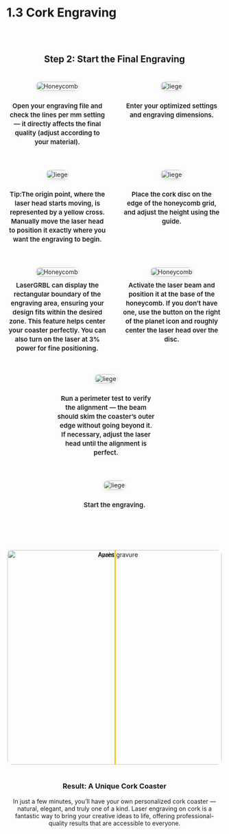 # 1.3 Cork Engraving

<p><a href="https://wanhao-europe.com/collections/yumi-graveur-laser/products/yumi-l-a4-laser-pour-gravure-et-decoupe-pre-commande" title="laser Yumi L-A4"><img src="https://i.ibb.co/B2P95pq8/titre-en.jpg" alt=""></a></p>

<style>
.product-grid {
  display: flex;
  justify-content: center;
  align-items: flex-start;
  gap: 40px;
  margin: 40px auto;
  max-width: 1300px;
  text-align: center;
  flex-wrap: wrap;
}

.product-item1 {
  width: 280px;
  display: flex;
  flex-direction: column;
  align-items: center;
  position: relative;
}

/* Image */
.product-item1 img {
  width: 100%;
  border-radius: 10px;
  transition: transform 0.3s ease;
  box-shadow: 0 2px 10px rgba(0,0,0,0.1);
  cursor: zoom-in;
}
  

/* Effet hover */
.product-item1 img:hover {
  transform: scale(1.05);
}

  .product-item2 {
  width: 280px;
  display: flex;
  flex-direction: column;
  align-items: center;
  position: relative;
}

/* Image */
.product-item2 img {
  width: 100%;
  border-radius: 10px;
  transition: transform 0.3s ease;
  box-shadow: 0 2px 10px rgba(0,0,0,0.1);
}
  

/* Effet hover */
.product-item2 img:hover {
  transform: scale(1.05);
  cursor: pointer;
}



/* Titre */
.product-title {
  margin-top: 10px;
  font-size: 15px;
  font-weight: 600;
  line-height: 1.4;
}

/* === Lightbox universelle === */
#zoom-viewer {
  display: none;
  position: fixed;
  inset: 0;
  background: rgba(0,0,0,0.85);
  justify-content: center;
  align-items: center;
  z-index: 9999;
  cursor: zoom-out;
  animation: fadeIn 0.3s ease;
}

/* Image zoomée */
#zoom-viewer img {
  max-width: 90%;
  max-height: 90%;
  border-radius: 10px;
  box-shadow: 0 0 25px rgba(0,0,0,0.6);
  object-fit: contain; /* ✅ garde les proportions originales */
  width: auto;
  height: auto;
  transform: scale(1);
  transition: transform 0.25s ease;
}

/* Apparition fluide */
@keyframes fadeIn {
  from { opacity: 0; }
  to { opacity: 1; }
}

/* Responsive */
@media (max-width: 1200px) {
  .product-item1 { width: 45%; }
}
@media (max-width: 700px) {
  .product-item1 { width: 90%; }
}
</style>

<div class="text-center"><br></div>
</div>
<h2 data-start="2273" data-end="2312" style="text-align: center;">Step 2: Start the Final Engraving</h2>
<div class="product-grid">
<!-- Produit 1 -->
<div class="product-item1">
<a href="#zoom1"> <img src="https://i.ibb.co/TMhr8mh0/ligne-mm.jpg" alt="Honeycomb"> </a>
<div class="product-title">
<p>Open your engraving file and check the lines per mm setting — it directly affects the final quality (adjust according to your material).</p>
</div>
</div>
<!-- Produit 2 -->
<div class="product-item1">
<a href="#zoom1"> <img src="https://i.ibb.co/03Mc9sN/reglage.jpg" alt="liege"> </a>
<div class="product-title">
<p>Enter your optimized settings and engraving dimensions.</p>
</div>
</div>
<!-- Produit 3 - Lunettes -->
<div class="product-item1">
<a href="#zoom1"> <img src="https://i.ibb.co/S4MTgGpj/origine.jpg" alt="liege"> </a>
<div class="product-title"><p>Tip:The origin point, where the laser head starts moving, is represented by a yellow cross.
Manually move the laser head to position it exactly where you want the engraving to begin.</p></div>
</div>
<div class="product-item1">
<a href="#zoom1"> <img src="https://i.ibb.co/q3BX1mfj/hauteur.jpg" alt="liege"> </a>
<div class="product-title">
<p data-start="2070" data-end="2105">Place the cork disc on the edge of the honeycomb grid, and adjust the height using the guide.</p>
<p data-start="2070" data-end="2105"> </p>
</div>
</div>
</div>
<div class="product-grid">
<!-- Produit 1 -->
<div class="product-item1">
<a href="#zoom1"> <img src="https://i.ibb.co/mVTKmK9f/bouton.jpg" alt="Honeycomb"> </a>
<div class="product-title">LaserGRBL can display the rectangular boundary of the engraving area, ensuring your design fits within the desired zone. This feature helps center your coaster perfectly. You can also turn on the laser at 3% power for fine positioning.</strong><em data-is-last-node="" data-end="330" data-start="204"></em>
</div>
</div>
<div class="product-item1">
<a href="#zoom1"> <img src="https://i.ibb.co/gZZHNVdY/base.jpg" alt="Honeycomb"> </a>
<div class="product-title">Activate the laser beam and position it at the base of the honeycomb.
If you don’t have one, use the button on the right of the planet icon and roughly center the laser head over the disc.</div>
<div class="product-title"><br></div>
</div>
<!-- Produit 2 -->
<div class="product-item1">
<a href="#zoom1"> <img src="https://i.ibb.co/mCxSPzkb/perimetre.jpg" alt="liege"> </a>
<div class="product-title">
<p>Run a perimeter test to verify the alignment — the beam should skim the coaster’s outer edge without going beyond it.
If necessary, adjust the laser head until the alignment is perfect.</p>
</div>
</div>
<div class="pointer-events-none h-px w-px" data-edge="true" aria-hidden="true"><br></div>
<!-- Produit 3 - Lunettes -->
<div class="product-item1">
<a href="#zoom1"> <img src="https://i.ibb.co/TDh8d4cg/play.jpg" alt="liege"> </a>
<div class="product-title">
<p>Start the engraving.</p>
</div>
</div>

</div>

<style>
.image-compare-container {
  position: relative;
  width: 500px; /* taille du bloc */
  aspect-ratio: 1 / 1; /* format carré */
  overflow: hidden;
  border-radius: 10px;
  margin: 40px auto;
  cursor: ew-resize;
}

.image-compare-container img {
  position: absolute;
  width: 100%;
  height: 100%;
  object-fit: cover;
  top: 0;
  left: 0;
  user-select: none;
  pointer-events: none;
  transition: clip-path 0.05s linear;
}

/* Image avant = masquée dynamiquement */
.image-before {
  z-index: 2;
  clip-path: inset(0 50% 0 0); /* moitié masquée par défaut */
}

.image-after {
  z-index: 1;
}

/* Barre de séparation */
.slider-line {
  position: absolute;
  top: 0;
  left: 50%;
  width: 3px;
  height: 100%;
  background-color: #ffc208;
  z-index: 3;
  transition: left 0.05s linear;
}

@media (max-width: 768px) {
  .image-compare-container {
    width: 90%;
  }
}
</style>
<div class="product-grid">
<div class="lasergrbl-container">
<div class="lasergrbl-row">
<div id="compare-box" class="image-compare-container">
<img id="imgBefore" class="image-before" alt="Avant gravure" src="https://i.ibb.co/pj4JtY8v/graver.jpg"> <img class="image-after" alt="Après gravure" src="https://i.ibb.co/SDc7kc8b/vierge.jpg">
<div id="sliderLine" class="slider-line"></div>
</div>
<div class="lasergrbl-text">

  <div><h3 style="text-align: center;" data-start="2959" data-end="3009">Result: A Unique Cork Coaster</h3></div>
<div><h7 data-end="3259" data-start="3010">In just a few minutes, you’ll have your own personalized cork coaster — natural, elegant, and truly one of a kind.
Laser engraving on cork is a fantastic way to bring your creative ideas to life, offering professional-quality results that are accessible to everyone.</h7></div>
</div>
</div>
</div>
</div>
<p> </p>
<p> </p>
<p> </p>
<div id="zoom-viewer" style="display:none; position:fixed; top:0; left:0; width:100%; height:100%;
background:rgba(0,0,0,0.85); justify-content:center; align-items:center; z-index:9999; cursor:zoom-out;">
  <img src="" alt="Zoom image" style="max-width:90%; max-height:90%; border-radius:10px; box-shadow:0 0 25px rgba(0,0,0,0.6); object-fit:contain;">
</div>

<script>
const zoomViewer = document.getElementById('zoom-viewer');
const zoomImg = zoomViewer.querySelector('img');
const scrollPos = { top: 0, left: 0 };

// Ouvrir le zoom
document.addEventListener('click', e => {
  const img = e.target.closest('.product-item1 img');
  if (!img) return;
  e.preventDefault();
  scrollPos.top = window.scrollY;
  scrollPos.left = window.scrollX;
  zoomImg.src = img.src;
  zoomViewer.style.display = 'flex';
  document.body.style.overflow = 'hidden';
});

// Fermer le zoom
zoomViewer.addEventListener('click', () => {
  zoomViewer.style.display = 'none';
  document.body.style.overflow = '';
  window.scrollTo(scrollPos.left, scrollPos.top);
});

    document.addEventListener("DOMContentLoaded", function() {
  const container = document.getElementById("compare-box");
  const before = document.getElementById("imgBefore");
  const slider = document.getElementById("sliderLine");

  if (!container || !before || !slider) return;

  let isDown = false;

  const moveSlider = (x) => {
    const rect = container.getBoundingClientRect();
    let position = x - rect.left;
    if (position < 0) position = 0;
    if (position > rect.width) position = rect.width;
    before.style.clipPath = `inset(0 ${rect.width - position}px 0 0)`;
    slider.style.left = position + "px";
  };

  // Déplacement manuel du slider
  slider.addEventListener("mousedown", () => isDown = true);
  document.addEventListener("mouseup", () => isDown = false);
  document.addEventListener("mousemove", (e) => {
    if (isDown) moveSlider(e.clientX);
  });

  container.addEventListener("mousedown", (e) => {
    isDown = true;
    moveSlider(e.clientX);
  });
  container.addEventListener("mouseup", () => isDown = false);

  // --- Animation automatique pour montrer que c'est interactif ---
  const animateSlider = () => {
    const rect = container.getBoundingClientRect();
    let progress = 0;
    let direction = 1;

    const interval = setInterval(() => {
      progress += direction * 4;
      if (progress > rect.width * 0.3 || progress < -rect.width * 0.3) {
        direction *= -1; // fait un aller-retour
      }
      const center = rect.width / 2 + progress;
      moveSlider(rect.left + center);
    }, 30);

    // Stop l'animation dès que l'utilisateur interagit
    const stopAnimation = () => clearInterval(interval);
    slider.addEventListener("mousedown", stopAnimation);
    container.addEventListener("mousedown", stopAnimation);
  };

  animateSlider();
});
    
</script>